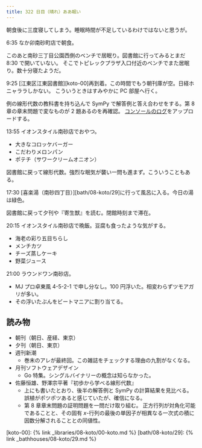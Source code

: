 ```yaml
---
title: 322 日目（晴れ）ああ眠い
---
```


朝食後に三度寝してしまう。睡眠時間が不足しているわけではないと思うが。

6:35 なか卯南砂町店で朝食。

このあと南砂三丁目公園西側のベンチで居眠り。図書館に行ってみるとまだ 8:30 で開いていない。
そこでトピレックプラザ入口付近のベンチでまた居眠り。数十分寝たようだ。

9:25 [江東区江東図書館][koto-00]再到着。この時間でもう朝刊庫が空。日経ホニャララしかない。
こういうときはすみやかに PC 部屋へ行く。

例の線形代数の教科書を持ち込んで SymPy で解答例と答え合わせをする。第 8 章の章末問題で変なものが 2 題あるのを再確認。
[コンソールのログ](https://gist.github.com/showa-yojyo/a31f4e958ff5bfbec72681356a4ed80f)をアップロードする。

13:55 イオンスタイル南砂店でおやつ。

* 大きなコロッケバーガー
* こだわりメロンパン
* ポテチ（サワークリームオニオン）

図書館に戻って線形代数。強烈な眠気が襲い一問も進まず。こういうこともある。

17:30 [喜楽湯（南砂四丁目）][bath/08-koto/29]に行って風呂に入る。今日の湯は緑色。

図書館に戻って夕刊や『寄生獣』を読む。閉館時刻まで滞在。

20:15 イオンスタイル南砂店で晩飯。豆腐も食ったような気がする。

* 海老の彩り五目ちらし
* メンチカツ
* チーズ蒸しケーキ
* 野菜ジュース

21:00 ラウンドワン南砂店。

* MJ プロ卓東風 4-5-2-1 で申し分なし。100 円浮いた。相変わらずツモアガリが多い。
* その浮いたぶんをビートマニアに割り当てる。

## 読み物

* 朝刊（朝日、産経、東京）
* 夕刊（朝日、東京）
* 週刊新潮
  * 巻末のアレが最終回。この雑誌をチェックする理由の九割がなくなる。
* 月刊ソフトウェアデザイン
  * Go 特集。シングルバイナリーの概念は知らなかった。
* 佐藤恒雄、野澤宗平著『初歩から学べる線形代数』
  * 上にも書いたとおり、後半の解答例と SymPy の計算結果を見比べる。
    誤植がポツポツあると感じていたが、確信になる。
  * 第 8 章章末問題の証明問題を一問だけ取り組む。
    正方行列が対角化可能であることと、その固有 $x$-行列の最後の単因子が相異なる一次式の積に因数分解されることとの同値性。

[koto-00]: {% link _libraries/08-koto/00-koto.md %}
[bath/08-koto/29]: {% link _bathhouses/08-koto/29.md %}
